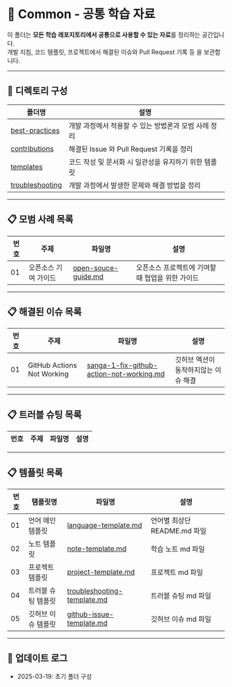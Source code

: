 # 📂 Common - 공통 학습 자료

이 폴더는 **모든 학습 레포지토리에서 공통으로 사용할 수 있는 자료**를 정리하는 공간입니다.  
개발 지침, 코드 템플릿, 프로젝트에서 해결된 이슈와 Pull Request 기록 등 을 보관합니다.  

---

## 📂 디렉토리 구성

| 폴더명 | 설명 |
|---|---|
| [best-practices](./best-practices) | 개발 과정에서 적용할 수 있는 방법론과 모범 사례 정리 |
| [contributions](./contributions) | 해결된 Issue 와 Pull Request 기록을 정리 |
| [templates](./templates) | 코드 작성 및 문서화 시 일관성을 유지하기 위한 템플릿 |
| [troubleshooting](./troubleshooting) | 개발 과정에서 발생한 문제와 해결 방법을 정리 |

---

## 📋 모범 사례 목록  

| 번호 | 주제 | 파일명 | 설명 |  
|---|---|---|---|  
| 01 | 오픈소스 기여 가이드 | [open-souce-guide.md](./best-practices/open-souce-guide.md) | 오픈소스 프로젝트에 기여할 때 협업을 위한 가이드 |  

---

## 📋 해결된 이슈 목록

| 번호 | 주제 | 파일명 | 설명 |
|---|---|---|---|
| 01 | GitHub Actions Not Working | [sanga-1-fix-github-action-not-working.md](./contributions/issues/sanga-1-fix-github-action-not-working.md) | 깃허브 엑션이 동작하지않는 이슈 해결 |

---

## 📋 트러블 슈팅 목록
| 번호 | 주제 | 파일명 | 설명 |
|---|---|---|---|

---

## 📋 템플릿 목록

| 번호 | 템플릿명 | 파일명 | 설명 |
|---|---|---|---|
| 01 | 언어 메인 템플릿 | [language-template.md](./templates/language-template.md) | 언어별 최상단 README.md 파일 | 
| 02 | 노트 템플릿 | [note-template.md](./templates/note-template.md) | 학습 노트 md 파일 |
| 03 | 프로젝트 템플릿 | [project-template.md](./templates/project-template.md) | 프로젝트 md 파일 |
| 04 | 트러블 슈팅 템플릿 | [troubleshooting-template.md](./templates/troubleshooting-template.md) | 트러블 슈팅  md 파일 |
| 05 | 깃허브 이슈 템플릿 | [github-issue-template.md](./templates/github-issue-template.md) | 깃허브 이슈 md 파일 |

--- 

## 📢 업데이트 로그
- 2025-03-19: 초기 폴더 구성
